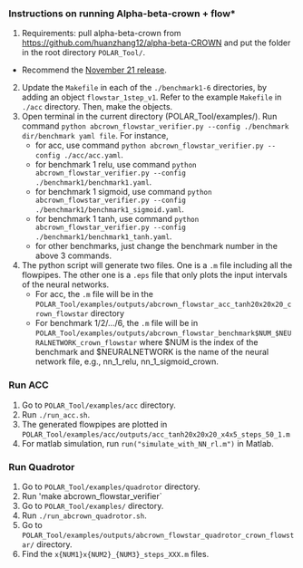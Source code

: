 ### Instructions on running Alpha-beta-crown + flow*

1. Requirements: pull alpha-beta-crown from <href>https://github.com/huanzhang12/alpha-beta-CROWN</href> and put the folder in the root directory `POLAR_Tool/`.
  * Recommend the <a href=https://github.com/huanzhang12/alpha-beta-CROWN/tree/7745bd1e6e10ea482c021e5d65b0a56daf0be4a6> November 21 release</a>.
2. Update the `Makefile` in each of the `./benchmark1-6` directories, by adding an object `flowstar_1step_v1`. Refer to the example `Makefile` in `./acc` directory. Then, make the objects. 
3. Open terminal in the current directory (POLAR_Tool/examples/). Run command `python abcrown_flowstar_verifier.py --config ./benchmark dir/benchmark yaml file`. For instance, 
   * for acc, use command `python abcrown_flowstar_verifier.py --config ./acc/acc.yaml`.
   * for benchmark 1 relu, use command `python abcrown_flowstar_verifier.py --config ./benchmark1/benchmark1.yaml`.
   * for benchmark 1 sigmoid, use command `python abcrown_flowstar_verifier.py --config ./benchmark1/benchmark1_sigmoid.yaml`.
   * for benchmark 1 tanh, use command `python abcrown_flowstar_verifier.py --config ./benchmark1/benchmark1_tanh.yaml`.
   * for other benchmarks, just change the benchmark number in the above 3 commands.
4. The python script will generate two files. One is a `.m` file including all the flowpipes. The other one is a `.eps` file that only plots the input intervals of the neural networks. 
   * For acc, the `.m` file will be in the `POLAR_Tool/examples/outputs/abcrown_flowstar_acc_tanh20x20x20_crown_flowstar` directory
   * For benchmark 1/2/.../6, the `.m` file will be in `POLAR_Tool/examples/outputs/abcrown_flowstar_benchmark$NUM_$NEURALNETWORK_crown_flowstar` where $NUM is the index of the benchmark and $NEURALNETWORK is the name of the neural network file, e.g., nn_1_relu, nn_1_sigmoid_crown.
  
### Run ACC
1. Go to `POLAR_Tool/examples/acc` directory.
2. Run `./run_acc.sh`.
3. The generated flowpipes are plotted in `POLAR_Tool/examples/acc/outputs/acc_tanh20x20x20_x4x5_steps_50_1.m`
4. For matlab simulation, run `run("simulate_with_NN_rl.m")` in Matlab.

### Run Quadrotor
1. Go to `POLAR_Tool/examples/quadrotor` directory.
2. Run 'make abcrown_flowstar_verifier`
3. Go to `POLAR_Tool/examples/` directory.
4. Run `./run_abcrown_quadrotor.sh`.
5. Go to `POLAR_Tool/examples/outputs/abcrown_flowstar_quadrotor_crown_flowstar/` directory.
6. Find the `x{NUM1}x{NUM2}_{NUM3}_steps_XXX.m` files.
